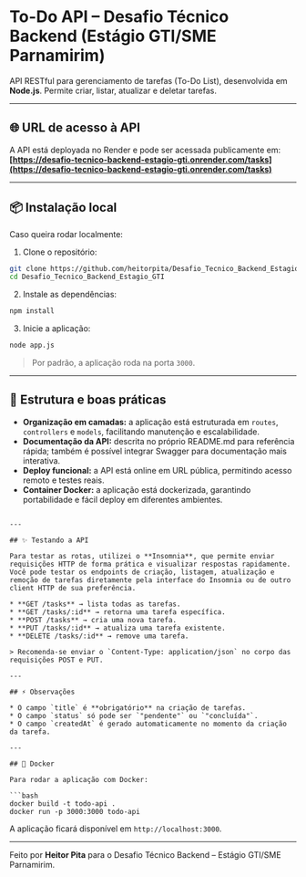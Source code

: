 # To-Do API – Desafio Técnico Backend (Estágio GTI/SME Parnamirim)

API RESTful para gerenciamento de tarefas (To-Do List), desenvolvida em **Node.js**. Permite criar, listar, atualizar e deletar tarefas.

---

## 🌐 URL de acesso à API

A API está deployada no Render e pode ser acessada publicamente em:
**[https://desafio-tecnico-backend-estagio-gti.onrender.com/tasks](https://desafio-tecnico-backend-estagio-gti.onrender.com/tasks)**

---

## 📦 Instalação local

Caso queira rodar localmente:

1. Clone o repositório:

```bash
git clone https://github.com/heitorpita/Desafio_Tecnico_Backend_Estagio_GTI.git
cd Desafio_Tecnico_Backend_Estagio_GTI
```

2. Instale as dependências:

```bash
npm install
```

3. Inicie a aplicação:

```bash
node app.js
```

> Por padrão, a aplicação roda na porta `3000`.

---

## 🚀 Estrutura e boas práticas

* **Organização em camadas:** a aplicação está estruturada em `routes`, `controllers` e `models`, facilitando manutenção e escalabilidade.
* **Documentação da API:** descrita no próprio README.md para referência rápida; também é possível integrar Swagger para documentação mais interativa.
* **Deploy funcional:** a API está online em URL pública, permitindo acesso remoto e testes reais.
* **Container Docker:** a aplicação está dockerizada, garantindo portabilidade e fácil deploy em diferentes ambientes.

```

---

## ✨ Testando a API

Para testar as rotas, utilizei o **Insomnia**, que permite enviar requisições HTTP de forma prática e visualizar respostas rapidamente. Você pode testar os endpoints de criação, listagem, atualização e remoção de tarefas diretamente pela interface do Insomnia ou de outro client HTTP de sua preferência.

* **GET /tasks** → lista todas as tarefas.
* **GET /tasks/:id** → retorna uma tarefa específica.
* **POST /tasks** → cria uma nova tarefa.
* **PUT /tasks/:id** → atualiza uma tarefa existente.
* **DELETE /tasks/:id** → remove uma tarefa.

> Recomenda-se enviar o `Content-Type: application/json` no corpo das requisições POST e PUT.

---

## ⚡ Observações

* O campo `title` é **obrigatório** na criação de tarefas.
* O campo `status` só pode ser `"pendente"` ou `"concluída"`.
* O campo `createdAt` é gerado automaticamente no momento da criação da tarefa.

---

## 🐳 Docker

Para rodar a aplicação com Docker:

```bash
docker build -t todo-api .
docker run -p 3000:3000 todo-api
```

A aplicação ficará disponível em `http://localhost:3000`.

---

Feito por **Heitor Pita** para o Desafio Técnico Backend – Estágio GTI/SME Parnamirim.
